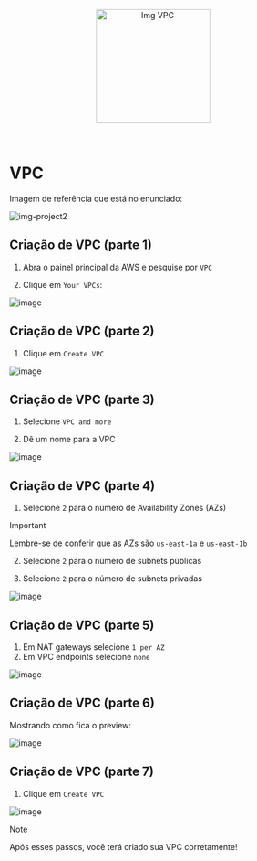<p align="center">
  <img src="https://github.com/user-attachments/assets/43b15b8f-000c-4a59-b272-b0f13a465274" alt="Img VPC" width="200">
</p>
<br>

# VPC

Imagem de referência que está no enunciado: 

![img-project2](https://github.com/user-attachments/assets/09171ea5-7861-43b6-ab25-f0ea40721f62)

## Criação de VPC (parte 1)

1. Abra o painel principal da AWS e pesquise por `VPC`

2. Clique em `Your VPCs`:

![image](https://github.com/user-attachments/assets/8316e4b2-504e-47d1-adee-1d397706c281)

## Criação de VPC (parte 2)

1. Clique em `Create VPC`

![image](https://github.com/user-attachments/assets/0acc30f5-9cfc-44ae-805c-721f32004aaf)

## Criação de VPC (parte 3)

1. Selecione `VPC and more`

2. Dê um nome para a VPC

![image](https://github.com/user-attachments/assets/3e4a19e6-ccc5-4623-a14c-084815dcf988)

## Criação de VPC (parte 4)

1. Selecione `2` para o número de Availability Zones (AZs)

> [!IMPORTANT]
> Lembre-se de conferir que as AZs são `us-east-1a` e `us-east-1b`

2. Selecione `2` para o número de subnets públicas

3. Selecione `2` para o número de subnets privadas

![image](https://github.com/user-attachments/assets/63bfacac-c7d0-4c92-be1e-14eb63b40f4e)

## Criação de VPC (parte 5)

1. Em NAT gateways selecione `1 per AZ`
2. Em VPC endpoints selecione `none`

![image](https://github.com/user-attachments/assets/d432e64c-370c-45e3-8c94-fa298b23c337)

## Criação de VPC (parte 6)

Mostrando como fica o preview:

![image](https://github.com/user-attachments/assets/11a05036-6e80-4301-a94b-236c64101027)

## Criação de VPC (parte 7)

1. Clique em `Create VPC`

![image](https://github.com/user-attachments/assets/97a23f6f-1d1a-4bde-9e47-aaf71d3dca05)

> [!NOTE]
> Após esses passos, você terá criado sua VPC corretamente!
